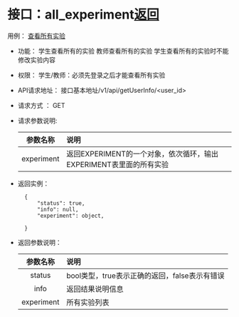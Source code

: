 
# 接口：all_experiment[返回](../README.md)
用例： [查看所有实验](../用例/查看所有实验.md)

- 功能：
    学生查看所有的实验
    教师查看所有的实验
    学生查看所有的实验时不能修改实验内容
    
- 权限：
    学生/教师：必须先登录之后才能查看所有实验   
    
- API请求地址： 
    接口基本地址/v1/api/getUserInfo/<user_id>

- 请求方式 ：
    GET
      
- 请求参数说明:        

  |参数名称|说明|
  |:---------:|:--------------------------------------------------------|      
  |experiment|返回EXPERIMENT的一个对象，依次循环，输出EXPERIMENT表里面的所有实验|
  
- 返回实例：

        {         
            "status": true,
            "info": null,
            "experiment": object,
            
        }
 
- 返回参数说明：    
 
  |参数名称|说明|
  |:---------:|:--------------------------------------------------------|      
  |status|bool类型，true表示正确的返回，false表示有错误|
  |info|返回结果说明信息|
  |experiment|所有实验列表|
  
